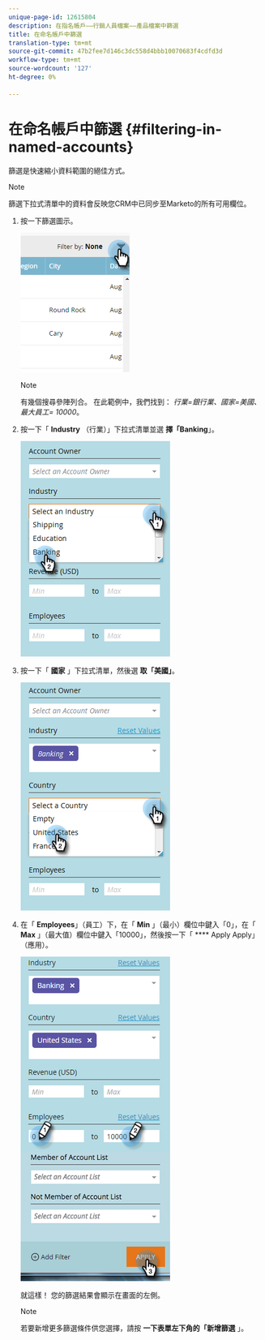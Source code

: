 ```yaml
---
unique-page-id: 12615804
description: 在指名帳戶——行銷人員檔案——產品檔案中篩選
title: 在命名帳戶中篩選
translation-type: tm+mt
source-git-commit: 47b2fee7d146c3dc558d4bbb10070683f4cdfd3d
workflow-type: tm+mt
source-wordcount: '127'
ht-degree: 0%

---
```



# 在命名帳戶中篩選 {#filtering-in-named-accounts}

篩選是快速縮小資料範圍的絕佳方式。

>[!NOTE]
>
>篩選下拉式清單中的資料會反映您CRM中已同步至Marketo的所有可用欄位。

1. 按一下篩選圖示。

   ![](assets/filter-one.png)

   >[!NOTE]
   >
   >有幾個搜尋參陣列合。 在此範例中，我們找到： *行業=銀行業、國家=美國、最大員工= 10000*。

1. 按一下「 **Industry** （行業）」下拉式清單並選 **擇「Banking**」。

   ![](assets/filter-2.png)

1. 按一下「 **國家** 」下拉式清單，然後選 **取「美國」**。

   ![](assets/filter-3.png)

1. 在「 **Employees**」（員工）下，在「 **Min** 」（最小）欄位中鍵入「0」，在「 **Max** 」（最大值）欄位中鍵入「10000」，然後按一下「 **** Apply Apply」（應用）。

   ![](assets/four-2.png)

   就這樣！ 您的篩選結果會顯示在畫面的左側。

   >[!NOTE]
   >
   >若要新增更多篩選條件供您選擇，請按 **一下表單左下角的「新增篩選** 」。

